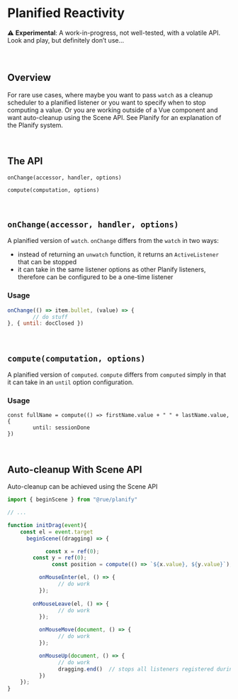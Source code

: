 # Planified Reactivity

<aside>
⚠️ <b>Experimental</b>: A work-in-progress, not well-tested, with a volatile API. Look and play, but definitely don’t use…
</aside>
<br/>
<br/>

## Overview

For rare use cases, where maybe you want to pass `watch` as a cleanup scheduler to a planified listener or you want to specify when to stop computing a value. Or you are working outside of a Vue component and want auto-cleanup using the Scene API. See Planify for an explanation of the Planify system.

<br/>

## The API

`onChange(accessor, handler, options)`

`compute(computation, options)`

<br/>

## `onChange(accessor, handler, options)`

A planified version of `watch`. `onChange` differs from the `watch` in two ways: 

- instead of returning an `unwatch` function, it returns an `ActiveListener` that can be stopped
- it can take in the same listener options as other Planify listeners, therefore can be configured to be a one-time listener

### Usage

```jsx
onChange(() => item.bullet, (value) => {
		// do stuff
}, { until: docClosed })
```
<br/>

## `compute(computation, options)`

A planified version of `computed`.  `compute` differs from `computed` simply in that it can take in an `until` option configuration.

### Usage

```tsx
const fullName = compute(() => firstName.value + " " + lastName.value, { 
		until: sessionDone 
})
```
<br/>

## Auto-cleanup With Scene API

Auto-cleanup can be achieved using the Scene API

```jsx
import { beginScene } from "@rue/planify"

// ...

function initDrag(event){
    const el = event.target
	  beginScene((dragging) => {

		    const x = ref(0);
        const y = ref(0);
			  const position = compute(() => `${x.value}, ${y.value}`);

	      onMouseEnter(el, () => {
		        // do work
	      });
 
        onMouseLeave(el, () => {
	 	        // do work
	      });

    	  onMouseMove(document, () => {
		        // do work
	      });

    	  onMouseUp(document, () => {
		        // do work
		        dragging.end()  // stops all listeners registered during scene
	      })
    });
}
```